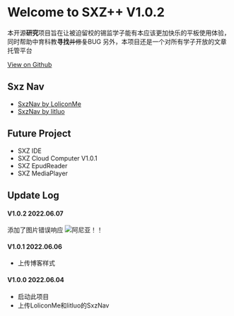 # Welcome to SXZ++ V1.0.2

本开源**研究**项目旨在让被迫留校的锡监学子能有本应该更加快乐的平板使用体验，同时帮助中育科教**寻找**~~并修复~~BUG
另外，本项目还是一个对所有学子开放的文章托管平台

[View on Github](https://github.com/SXZ-OI/sxz-oi.github.io.git)

## Sxz Nav

- [SxzNav by LoliconMe](https://sxz-oi.github.io/Nav/)
- [SxzNav by litluo](https://sxz-oi.github.io/litluo/)

## Future Project

- SXZ IDE
- SXZ Cloud Computer V1.0.1
- SXZ EpudReader
- SXZ MediaPlayer

## Update Log

#### V1.0.2 2022.06.07
添加了图片错误响应
![阿尼亚！！](Aniya)

#### V1.0.1 2022.06.06

- 上传博客样式

#### V1.0.0 2022.06.04

- 启动此项目
- 上传LoliconMe和litluo的SxzNav
